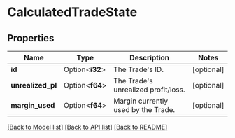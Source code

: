 # CalculatedTradeState

## Properties

Name | Type | Description | Notes
------------ | ------------- | ------------- | -------------
**id** | Option<**i32**> | The Trade's ID. | [optional]
**unrealized_pl** | Option<**f64**> | The Trade's unrealized profit/loss. | [optional]
**margin_used** | Option<**f64**> | Margin currently used by the Trade. | [optional]

[[Back to Model list]](../README.md#documentation-for-models) [[Back to API list]](../README.md#documentation-for-api-endpoints) [[Back to README]](../README.md)


